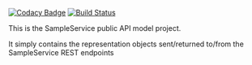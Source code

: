 [![Codacy Badge](https://api.codacy.com/project/badge/Grade/10e471f900b14f6c9161532f69a3d18e)](https://www.codacy.com/app/sdcplatform/rm-samplesvc-api?utm_source=github.com&amp;utm_medium=referral&amp;utm_content=ONSdigital/rm-samplesvc-api&amp;utm_campaign=Badge_Grade)
[![Build Status](https://travis-ci.org/ONSdigital/rm-samplesvc-api.svg?branch=master)](https://travis-ci.org/ONSdigital/rm-samplesvc-api)

This is the SampleService public API model project.

It simply contains the representation objects sent/returned to/from the SampleService REST endpoints
